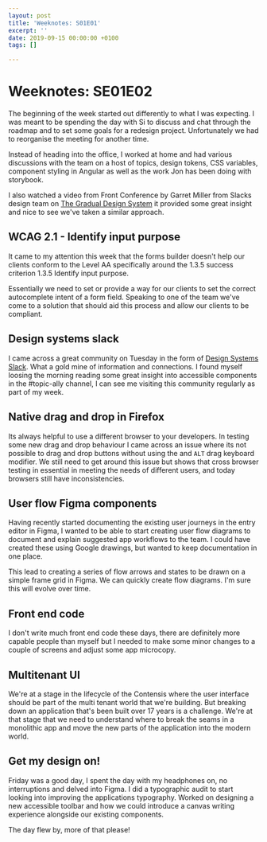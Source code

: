 ```yaml
---
layout: post
title: 'Weeknotes: S01E01'
excerpt: ''
date: 2019-09-15 00:00:00 +0100
tags: []

---
```

# Weeknotes: SE01E02

The beginning of the week started out differently to what I was expecting. I was meant to be spending the day with Si to discuss and chat through the roadmap and to set some goals for a redesign project. Unfortunately we had to reorganise the meeting for another time.

Instead of heading into the office, I worked at home and had various discussions with the team on a host of topics, design tokens, CSS variables, component styling in Angular as well as the work Jon has been doing with storybook.

I also watched a video from Front Conference by Garret Miller from Slacks design team on [The Gradual Design System](https://vimeo.com/356898983) it provided some great insight and nice to see we've taken a similar approach.

## WCAG 2.1 - Identify input purpose
It came to my attention this week that the forms builder doesn't help our clients conform to the Level AA specifically around the 1.3.5 success criterion 1.3.5 Identify input purpose. 

Essentially we need to set or provide a way for our clients to set the correct autocomplete intent of a form field. Speaking to one of the team we've come to a solution that should aid this process and allow our clients to be compliant.

## Design systems slack
I came across a great community on Tuesday in the form of [Design Systems Slack](https://design.systems/slack/). What a gold mine of information and connections. I found myself loosing the morning reading some great insight into accessible components in the #topic-ally channel, I can see me visiting this community regularly as part of my week.


## Native drag and drop in Firefox
Its always helpful to use a different browser to your developers. In testing some new drag and drop behaviour I came across an issue where its not possible to drag and drop buttons without using the and `ALT` drag keyboard modifier. We still need to get around this issue but shows that cross browser testing in essential in meeting the needs of different users, and today browsers still have inconsistencies.

## User flow Figma components

Having recently started documenting the existing user journeys in the entry editor in Figma, I wanted to be able to start creating user flow diagrams to document and explain suggested app workflows to the team. I could have created these using Google drawings, but wanted to keep documentation in one place.

This lead to creating a series of flow arrows and states to be drawn on a simple frame grid in Figma. We can quickly create flow diagrams. I'm sure this will evolve over time.

## Front end code
I don't write much front end code these days, there are definitely more capable people than myself but I needed to make some minor changes to a couple of screens and adjust some app microcopy. 


## Multitenant UI

We're at a stage in the lifecycle of the Contensis where the user interface should be part of the multi tenant world that we're building. But breaking down an application that's been built over 17 years is a challenge. We're at that stage that we need to understand where to break the seams in a monolithic app and move the new parts of the application into the modern world. 


## Get my design on!

Friday was a good day, I spent the day with my headphones on, no interruptions and delved into Figma. I did a typographic audit to start looking into improving the applications typography. Worked on designing a new accessible toolbar and how we could introduce a canvas writing experience alongside our existing components.

The day flew by, more of that please!

